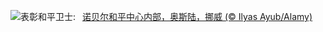![](https://www.bing.com/th?id=OHR.NobelNorway_ZH-CN9824054026_UHD.jpg&w=1000)表彰和平卫士:&nbsp;&ensp;[诺贝尔和平中心内部，奥斯陆，挪威 (© Ilyas Ayub/Alamy)](https://www.bing.com/th?id=OHR.NobelNorway_ZH-CN9824054026_UHD.jpg)
<br><br/>
